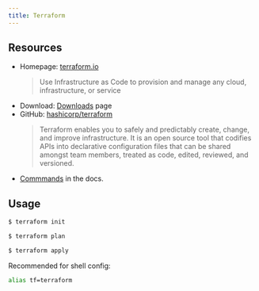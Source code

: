 ```yaml
---
title: Terraform
---
```


## Resources

- Homepage: [terraform.io](https://www.terraform.io/)
    > Use Infrastructure as Code to provision and manage any cloud, infrastructure, or service
- Download: [Downloads](https://www.terraform.io/downloads.html) page
- GitHub: [hashicorp/terraform](https://github.com/hashicorp/terraform)
    > Terraform enables you to safely and predictably create, change, and improve infrastructure. It is an open source tool that codifies APIs into declarative configuration files that can be shared amongst team members, treated as code, edited, reviewed, and versioned.
- [Commmands](https://www.terraform.io/docs/commands/index.html) in the docs.


## Usage

```sh
$ terraform init
```
```sh
$ terraform plan
```
```sh
$ terraform apply
```

Recommended for shell config:

```sh
alias tf=terraform
```
